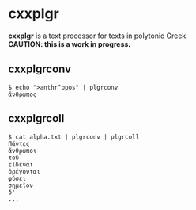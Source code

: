 # cxxplgr
**cxxplgr** is a text processor for texts in polytonic Greek.\
**CAUTION: this is a work in progress.**

## cxxplgrconv
```
$ echo ">anthr^opos" | plgrconv
ἄνθρωπος
```

## cxxplgrcoll
```
$ cat alpha.txt | plgrconv | plgrcoll
Πάντες
ἄνθρωποι
τοῦ
εἰδέναι
ὀρέγονται
φύσει
σημεῖον
δ'
...
```
